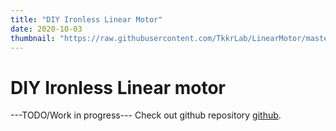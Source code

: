 ```yaml
---
title: "DIY Ironless Linear Motor"
date: 2020-10-03
thumbnail: "https://raw.githubusercontent.com/TkkrLab/LinearMotor/master/images/IMG_20200922_221401.jpg"
---
```


# DIY Ironless Linear motor
---TODO/Work in progress---
Check out github repository [github](https://github.com/TkkrLab/LinearMotor).

